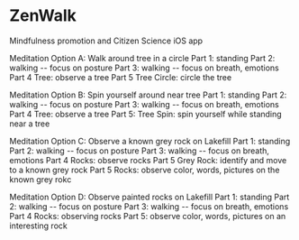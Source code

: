 # ZenWalk
Mindfulness promotion and Citizen Science iOS app


Meditation Option A: Walk around tree in a circle
Part 1: standing
Part 2: walking -- focus on posture
Part 3: walking -- focus on breath, emotions
Part 4 Tree: observe a tree
Part 5 Tree Circle: circle the tree

Meditation Option B: Spin yourself around near tree
Part 1: standing
Part 2: walking -- focus on posture
Part 3: walking -- focus on breath, emotions
Part 4 Tree: observe a tree
Part 5: Tree Spin: spin yourself while standing near a tree

Meditation Option C: Observe a known grey rock on Lakefill
Part 1: standing
Part 2: walking -- focus on posture
Part 3: walking -- focus on breath, emotions
Part 4 Rocks: observe rocks
Part 5 Grey Rock: identify and move to a known grey rock
Part 5 Rocks: observe color, words, pictures on the known grey rokc

Meditation Option D: Observe painted rocks on Lakefill
Part 1: standing
Part 2: walking -- focus on posture
Part 3: walking -- focus on breath, emotions
Part 4 Rocks: observing rocks
Part 5: observe color, words, pictures on an interesting rock


